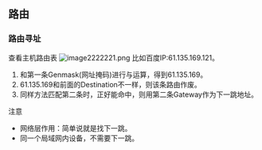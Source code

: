 ## 路由
### 路由寻址
查看主机路由表
![image2222221.png](https://pic.imgdb.cn/item/617512f32ab3f51d9104743a.png)
比如百度IP:61.135.169.121。

1. 和第一条Genmask(网址掩码)进行与运算，得到61.135.169。
2. 61.135.169和前面的Destination不一样，则该条路由作废。
3. 同样方法匹配第二条时，正好能命中，则用第二条Gateway作为下一跳地址。

注意
* 网络层作用：简单说就是找下一跳。
* 同一个局域网内设备，不需要下一跳。
